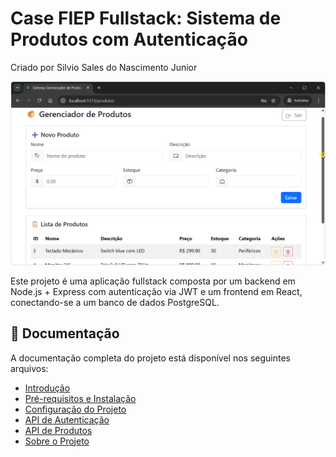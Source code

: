 # Case FIEP Fullstack: Sistema de Produtos com Autenticação

Criado por Silvio Sales do Nascimento Junior

![Demonstração do sistema](./amostra.gif)

Este projeto é uma aplicação fullstack composta por um backend em Node.js + Express com autenticação via JWT e um frontend em React, conectando-se a um banco de dados PostgreSQL.

## 📖 Documentação

A documentação completa do projeto está disponível nos seguintes arquivos:

- [Introdução](docs/introducao.md)
- [Pré-requisitos e Instalação](docs/requisitos.md)
- [Configuração do Projeto](docs/configuracao.md)
- [API de Autenticação](docs/api/autenticacao.md)
- [API de Produtos](docs/api/produtos.md)
- [Sobre o Projeto](docs/sobre-o-projeto.md)
